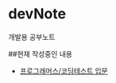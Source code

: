 # devNote
개발용 공부노트

##현재 작성중인 내용
- [프로그래머스/코딩테스트 입문](https://github.com/zewoosJ/devNote/tree/main/%ED%94%84%EB%A1%9C%EA%B7%B8%EB%9E%98%EB%A8%B8%EC%8A%A4/%EC%BD%94%EB%94%A9%ED%85%8C%EC%8A%A4%ED%8A%B8%20%EC%9E%85%EB%AC%B8)
